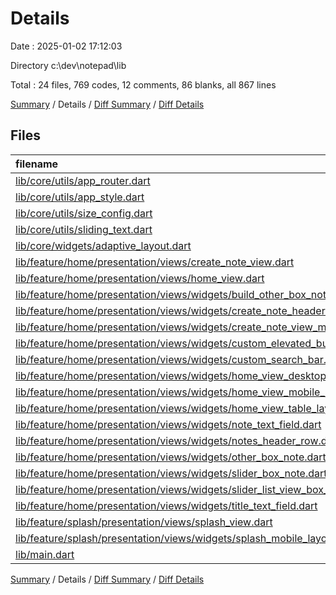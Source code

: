 # Details

Date : 2025-01-02 17:12:03

Directory c:\\dev\\notepad\\lib

Total : 24 files,  769 codes, 12 comments, 86 blanks, all 867 lines

[Summary](results.md) / Details / [Diff Summary](diff.md) / [Diff Details](diff-details.md)

## Files
| filename | language | code | comment | blank | total |
| :--- | :--- | ---: | ---: | ---: | ---: |
| [lib/core/utils/app_router.dart](/lib/core/utils/app_router.dart) | Dart | 23 | 0 | 2 | 25 |
| [lib/core/utils/app_style.dart](/lib/core/utils/app_style.dart) | Dart | 93 | 7 | 15 | 115 |
| [lib/core/utils/size_config.dart](/lib/core/utils/size_config.dart) | Dart | 4 | 0 | 1 | 5 |
| [lib/core/utils/sliding_text.dart](/lib/core/utils/sliding_text.dart) | Dart | 25 | 0 | 4 | 29 |
| [lib/core/widgets/adaptive_layout.dart](/lib/core/widgets/adaptive_layout.dart) | Dart | 21 | 0 | 2 | 23 |
| [lib/feature/home/presentation/views/create_note_view.dart](/lib/feature/home/presentation/views/create_note_view.dart) | Dart | 12 | 0 | 3 | 15 |
| [lib/feature/home/presentation/views/home_view.dart](/lib/feature/home/presentation/views/home_view.dart) | Dart | 33 | 0 | 3 | 36 |
| [lib/feature/home/presentation/views/widgets/build_other_box_note.dart](/lib/feature/home/presentation/views/widgets/build_other_box_note.dart) | Dart | 22 | 0 | 2 | 24 |
| [lib/feature/home/presentation/views/widgets/create_note_header.dart](/lib/feature/home/presentation/views/widgets/create_note_header.dart) | Dart | 59 | 0 | 3 | 62 |
| [lib/feature/home/presentation/views/widgets/create_note_view_mobile_layout.dart](/lib/feature/home/presentation/views/widgets/create_note_view_mobile_layout.dart) | Dart | 63 | 0 | 3 | 66 |
| [lib/feature/home/presentation/views/widgets/custom_elevated_button.dart](/lib/feature/home/presentation/views/widgets/custom_elevated_button.dart) | Dart | 20 | 0 | 3 | 23 |
| [lib/feature/home/presentation/views/widgets/custom_search_bar.dart](/lib/feature/home/presentation/views/widgets/custom_search_bar.dart) | Dart | 32 | 0 | 4 | 36 |
| [lib/feature/home/presentation/views/widgets/home_view_desktop_layout.dart](/lib/feature/home/presentation/views/widgets/home_view_desktop_layout.dart) | Dart | 9 | 0 | 3 | 12 |
| [lib/feature/home/presentation/views/widgets/home_view_mobile_layout.dart](/lib/feature/home/presentation/views/widgets/home_view_mobile_layout.dart) | Dart | 61 | 1 | 3 | 65 |
| [lib/feature/home/presentation/views/widgets/home_view_table_layout.dart](/lib/feature/home/presentation/views/widgets/home_view_table_layout.dart) | Dart | 9 | 0 | 3 | 12 |
| [lib/feature/home/presentation/views/widgets/note_text_field.dart](/lib/feature/home/presentation/views/widgets/note_text_field.dart) | Dart | 22 | 0 | 3 | 25 |
| [lib/feature/home/presentation/views/widgets/notes_header_row.dart](/lib/feature/home/presentation/views/widgets/notes_header_row.dart) | Dart | 27 | 0 | 3 | 30 |
| [lib/feature/home/presentation/views/widgets/other_box_note.dart](/lib/feature/home/presentation/views/widgets/other_box_note.dart) | Dart | 45 | 0 | 2 | 47 |
| [lib/feature/home/presentation/views/widgets/slider_box_note.dart](/lib/feature/home/presentation/views/widgets/slider_box_note.dart) | Dart | 53 | 0 | 2 | 55 |
| [lib/feature/home/presentation/views/widgets/slider_list_view_box_note.dart](/lib/feature/home/presentation/views/widgets/slider_list_view_box_note.dart) | Dart | 28 | 0 | 2 | 30 |
| [lib/feature/home/presentation/views/widgets/title_text_field.dart](/lib/feature/home/presentation/views/widgets/title_text_field.dart) | Dart | 18 | 0 | 3 | 21 |
| [lib/feature/splash/presentation/views/splash_view.dart](/lib/feature/splash/presentation/views/splash_view.dart) | Dart | 17 | 0 | 3 | 20 |
| [lib/feature/splash/presentation/views/widgets/splash_mobile_layout.dart](/lib/feature/splash/presentation/views/widgets/splash_mobile_layout.dart) | Dart | 58 | 4 | 10 | 72 |
| [lib/main.dart](/lib/main.dart) | Dart | 15 | 0 | 4 | 19 |

[Summary](results.md) / Details / [Diff Summary](diff.md) / [Diff Details](diff-details.md)